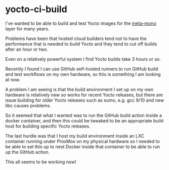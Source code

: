 
# yocto-ci-build

I've wanted to be able to build and test Yocto images for the [meta-mono](https://github.com/DynamicDevices/meta-mono) layer for many years.

Problems have been that hosted cloud builders tend not to have the performance that is needed to build Yocto and they tend to cut off builds after an hour or two.

Even on a relatively powerful system I find Yocto builds take 3 hours or so.

Recently I found I can use GitHub self-hosted runners to run GitHub build and test workflows on my own hardware, so this is something I am looking at now.

A problem I am seeing is that the build environment I set up on my own hardware is relatively new so works for recent Yocto releases, but there are issue building for older Yocto releases such as sumo, e.g. gcc 9/10 and new libc causes problems.

So it seemed that what I wanted was to run the GitHub build action inside a docker container, and then this could be tweaked to be an appropriate build host for building specific Yocto releases.

The last hurdle was that I host my build environment inside an LXC container running under ProxMox on my physical hardware so I needed to be able to set this up to nest Docker inside that container to be able to run up the GitHub action.

This all seems to be working now!

